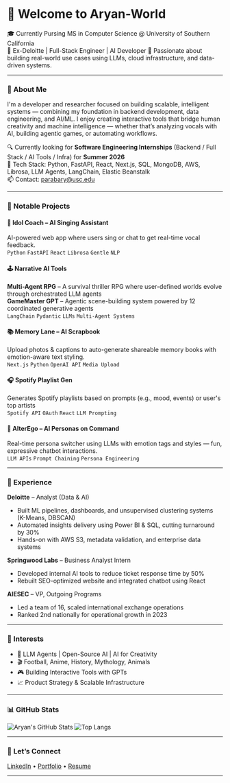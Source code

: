 # 👋 Welcome to Aryan-World

🎓 Currently Pursing MS in Computer Science @ University of Southern California  
💼 Ex-Deloitte | Full-Stack Engineer | AI Developer 
🚀 Passionate about building real-world use cases using LLMs, cloud infrastructure, and data-driven systems.

---

### 🧠 About Me

I'm a developer and researcher focused on building scalable, intelligent systems — combining my foundation in backend development, data engineering, and AI/ML. I enjoy creating interactive tools that bridge human creativity and machine intelligence — whether that’s analyzing vocals with AI, building agentic games, or automating workflows.

🔍 Currently looking for **Software Engineering Internships** (Backend / Full Stack / AI Tools / Infra) for **Summer 2026**  
🧰 Tech Stack: Python, FastAPI, React, Next.js, SQL, MongoDB, AWS, Librosa, LLM Agents, LangChain, Elastic Beanstalk  
📫 Contact: [parabary@usc.edu](mailto:amparab@usc.edu)

---

### 🚧 Notable Projects

#### 🎤 Idol Coach – AI Singing Assistant  
AI-powered web app where users sing or chat to get real-time vocal feedback.  
`Python` `FastAPI` `React` `Librosa` `Gentle` `NLP`

#### 🕹️ Narrative AI Tools  
**Multi-Agent RPG** – A survival thriller RPG where user-defined worlds evolve through orchestrated LLM agents  
**GameMaster GPT** – Agentic scene-building system powered by 12 coordinated generative agents  
`LangChain` `Pydantic` `LLMs` `Multi-Agent Systems`

#### 📚 Memory Lane – AI Scrapbook  
Upload photos & captions to auto-generate shareable memory books with emotion-aware text styling.  
`Next.js` `Python` `OpenAI API` `Media Upload`

#### 🎧 Spotify Playlist Gen  
Generates Spotify playlists based on prompts (e.g., mood, events) or user's top artists  
`Spotify API` `OAuth` `React` `LLM Prompting`

#### 🧠 AlterEgo – AI Personas on Command  
Real-time persona switcher using LLMs with emotion tags and styles — fun, expressive chatbot interactions.  
`LLM APIs` `Prompt Chaining` `Persona Engineering`

---

### 💼 Experience

**Deloitte** – Analyst (Data & AI)  
- Built ML pipelines, dashboards, and unsupervised clustering systems (K-Means, DBSCAN)  
- Automated insights delivery using Power BI & SQL, cutting turnaround by 30%  
- Hands-on with AWS S3, metadata validation, and enterprise data systems

**Springwood Labs** – Business Analyst Intern  
- Developed internal AI tools to reduce ticket response time by 50%  
- Rebuilt SEO-optimized website and integrated chatbot using React

**AIESEC** – VP, Outgoing Programs  
- Led a team of 16, scaled international exchange operations  
- Ranked 2nd nationally for operational growth in 2023  

---

### 🧠 Interests

- 🧩 LLM Agents | Open-Source AI | AI for Creativity  
- 🎬 Football, Anime, History, Mythology, Animals
- 🎮 Building Interactive Tools with GPTs  
- 📈 Product Strategy & Scalable Infrastructure

---

### 📊 GitHub Stats

![Aryan's GitHub Stats](https://github-readme-stats.vercel.app/api?username=aryanparab&show_icons=true&theme=tokyonight)
![Top Langs](https://github-readme-stats.vercel.app/api/top-langs/?username=aryanparab&layout=compact&theme=tokyonight)

---

### 🔗 Let’s Connect

[LinkedIn](https://www.linkedin.com/in/aryan-parab-0b44991b2/) • [Portfolio](https://your-portfolio-link.com) • [Resume](https://drive.google.com/file/d/1fYUdhDW-ykHn1h8NWB4R6bajpV9sis7G/view?usp=sharing)

---
